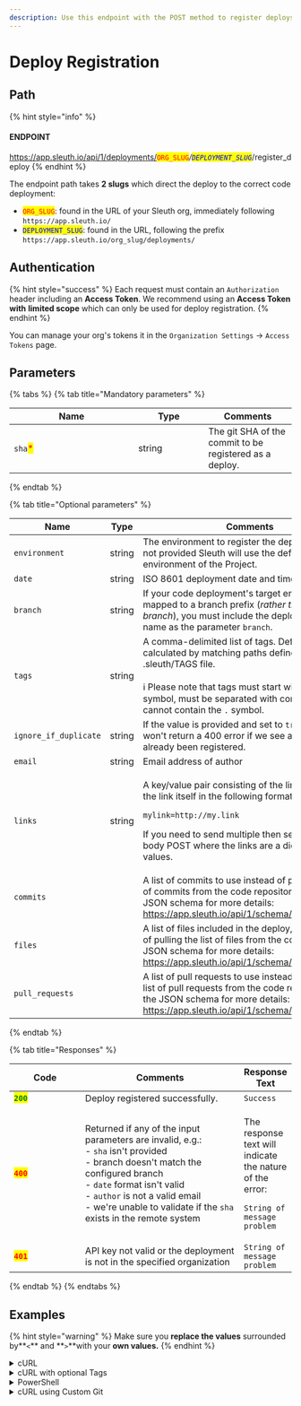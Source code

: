 ```yaml
---
description: Use this endpoint with the POST method to register deploys.
---
```


# Deploy Registration

## Path

{% hint style="info" %}
#### ENDPOINT&#x20;

https://app.sleuth.io/api/1/deployments/<mark style="color:red;">`ORG_SLUG`</mark>_/<mark style="color:blue;">`DEPLOYMENT_SLUG`</mark>_/register\_deploy
{% endhint %}

The endpoint path takes **2 slugs** which direct the deploy to the correct code deployment:

* <mark style="color:red;">`ORG_SLUG`</mark>: found in the URL of your Sleuth org, immediately following `https://app.sleuth.io/`
* <mark style="color:blue;">`DEPLOYMENT_SLUG`</mark>: found in the URL, following the prefix `https://app.sleuth.io/org_slug/deployments/`

## Authentication

{% hint style="success" %}
Each request must contain an `Authorization` header including an **Access Token**. We recommend using an **Access Token with** **limited scope** which can only be used for deploy registration.&#x20;
{% endhint %}

You can manage your org's tokens it in the `Organization Settings` -> `Access Tokens` page.

## Parameters

{% tabs %}
{% tab title="Mandatory parameters" %}
<table><thead><tr><th width="206.1571906354515">Name</th><th width="109">Type</th><th>Comments</th></tr></thead><tbody><tr><td><code>sha</code><mark style="color:red;">*</mark></td><td>string</td><td>The git SHA of the commit to be registered as a deploy.</td></tr></tbody></table>
{% endtab %}

{% tab title="Optional parameters" %}
<table><thead><tr><th width="198">Name</th><th width="111">Type</th><th>Comments</th></tr></thead><tbody><tr><td><code>environment</code></td><td>string</td><td>The environment to register the deploy against. If not provided Sleuth will use the default environment of the Project.</td></tr><tr><td><code>date</code></td><td>string</td><td>ISO 8601 deployment date and time string</td></tr><tr><td><code>branch</code></td><td>string</td><td>If your code deployment's target environment is mapped to a branch prefix (<em>rather than a specific branch</em>), you must include the deploy’s full branch name as the parameter <code>branch</code>.</td></tr><tr><td><code>tags</code></td><td>string</td><td>A comma-delimited list of tags. Defaults to tags calculated by matching paths defined in your .sleuth/TAGS file.<br><br><span data-gb-custom-inline data-tag="emoji" data-code="2139">ℹ</span> Please note that tags must start with the <code>#</code> symbol, must be separated with commas, and cannot contain the <code>.</code> symbol.</td></tr><tr><td><code>ignore_if_duplicate</code></td><td>string</td><td>If the value is provided and set to <code>true</code> Sleuth won't return a 400 error if we see a SHA that has already been registered.</td></tr><tr><td><code>email</code></td><td>string</td><td>Email address of author</td></tr><tr><td><code>links</code></td><td>string</td><td><p>A key/value pair consisting of the link name and the link itself in the following format:</p><p><code>mylink=http://my.link</code></p><p></p><p>If you need to send multiple then send a JSON body POST where the links are a dictionary of values.</p></td></tr><tr><td><code>commits</code></td><td></td><td>A list of commits to use instead of pulling the list of commits from the code repository. See the JSON schema for more details: <a href="https://app.sleuth.io/api/1/schema/register_deploy">https://app.sleuth.io/api/1/schema/register_deploy</a></td></tr><tr><td><code>files</code></td><td></td><td>A list of files included in the deploy, used instead of pulling the list of files from the commits. See the JSON schema for more details: <a href="https://app.sleuth.io/api/1/schema/register_deploy">https://app.sleuth.io/api/1/schema/register_deploy</a></td></tr><tr><td><code>pull_requests</code></td><td></td><td>A list of pull requests to use instead of pulling the list of pull requests from the code repository. See the JSON schema for more details: <a href="https://app.sleuth.io/api/1/schema/register_deploy">https://app.sleuth.io/api/1/schema/register_deploy</a></td></tr></tbody></table>


{% endtab %}

{% tab title="Responses" %}
<table><thead><tr><th width="112">Code</th><th width="269">Comments</th><th>Response Text</th></tr></thead><tbody><tr><td><mark style="color:green;"><strong><code>200</code></strong></mark></td><td>Deploy registered successfully.</td><td><code>Success</code></td></tr><tr><td><mark style="color:red;"><strong><code>400</code></strong></mark></td><td>Returned if any of the input parameters are invalid, e.g.:<br>- <code>sha</code> isn't provided<br>- branch doesn't match the configured branch<br>- <code>date</code> format isn't valid<br>- <code>author</code> is not a valid email<br>- we're unable to validate if the <code>sha</code> exists in the remote system</td><td><p>The response text will indicate the nature of the error:<br></p><p><code>String of message problem</code></p></td></tr><tr><td><mark style="color:red;"><strong><code>401</code></strong></mark></td><td>API key not valid or the deployment is not in the specified organization</td><td><code>String of message problem</code></td></tr></tbody></table>


{% endtab %}
{% endtabs %}

## Examples

{% hint style="warning" %}
Make sure you **replace the values** surrounded by**`<`** and **`>`**with your **own values.**
{% endhint %}

<details>

<summary>cURL</summary>

<pre class="language-bash" data-overflow="wrap" data-line-numbers><code class="lang-bash"><strong>curl -X POST \
</strong>'https://app.sleuth.io/api/1/deployments/&#x3C;ORG_SLUG>/&#x3C;DEPLOYMENT_SLUG>/register_deploy' \
  -H 'Authorization: Bearer &#x3C;ACCESS_TOKEN>' \
  -H 'Content-Type: application/json' \
  -d '{
  "sha": "&#x3C;SHA>",
  "environment": "&#x3C;ENVIRONMENT>"
}'
</code></pre>

</details>

<details>

<summary>cURL with optional Tags</summary>

<pre class="language-bash" data-overflow="wrap" data-line-numbers><code class="lang-bash">curl -X POST \
'https://app.sleuth.io/api/1/deployments/&#x3C;ORG_SLUG>/&#x3C;DEPLOYMENT_SLUG>/register_deploy' \
  -H 'Authorization: Bearer &#x3C;ACCESS_TOKEN>' \
  -H 'Content-Type: application/json' \
  -d '{
  "sha": "&#x3C;SHA>",
  "environment": "&#x3C;ENVIRONMENT>",
  "tags": [
    "#tag1",
    "#tag2",
    "#tag3"
    ]
<strong>  }'
</strong></code></pre>

:information\_source: Please note that tags must start with the `#` symbol, must be separated with commas, and cannot contain the `.` symbol.

</details>

<details>

<summary>PowerShell</summary>

<pre class="language-powershell" data-overflow="wrap" data-line-numbers><code class="lang-powershell"><strong>Invoke-RestMethod -Method POST `
</strong><strong>-Uri 'https://app.sleuth.io/api/1/deployments/&#x3C;ORG_SLUG>/&#x3C;DEPLOYMENT_SLUG>/register-deploy' `
</strong><strong>-Headers @{
</strong><strong>      'Authorization' = 'Bearer &#x3C;ACCESS_TOKEN>'
</strong><strong>      'Content-Type' = 'application/json'
</strong>} `
-Body '{
      "environment": "&#x3C;ENVIRONMENT>",
      "sha": "&#x3C;SHA>" 
 }'
</code></pre>

</details>

<details>

<summary>cURL using Custom Git</summary>

{% code overflow="wrap" lineNumbers="true" %}
```bash
curl -X POST -v \
'https://app.sleuth.io/api/1/deployments/<ORG_SLUG>/<DEPLOYMENT_SLUG>/register_deploy' \
  -H 'Authorization: Bearer <ACCESS_TOKEN>' \
  -H 'Content-Type: application/json' \
  -d '{
    "sha": "<SHA>",
    "environment": "<ENVIRONMENT>",
    "ignore_if_duplicate": "true",
    "commits": [
      {
        "revision": "<COMMIT SHA>",
        "message": "<YOUR COMMIT MESSAGE>",
        "author": {
          "name": "Jane",
          "email": "jane@email.com",
          "username": "jane@email.com"
        },
        "date": "2022-08-01T00:10:10+00:00",
        "files": [
          "/some/path/to/a/file.txt"
        ],
        "parents": [
          "<PARENT SHA>"
        ],
        "url": "http://www.commits/aaa"
      }
    ],
    "files": [
      {
        "path": "http://www.example.com/some/path.txt",
        "additions": 3,
        "deletions": 0,
        "url": "http://www.example.com"
      }
    ]
  }'
```
{% endcode %}

</details>
